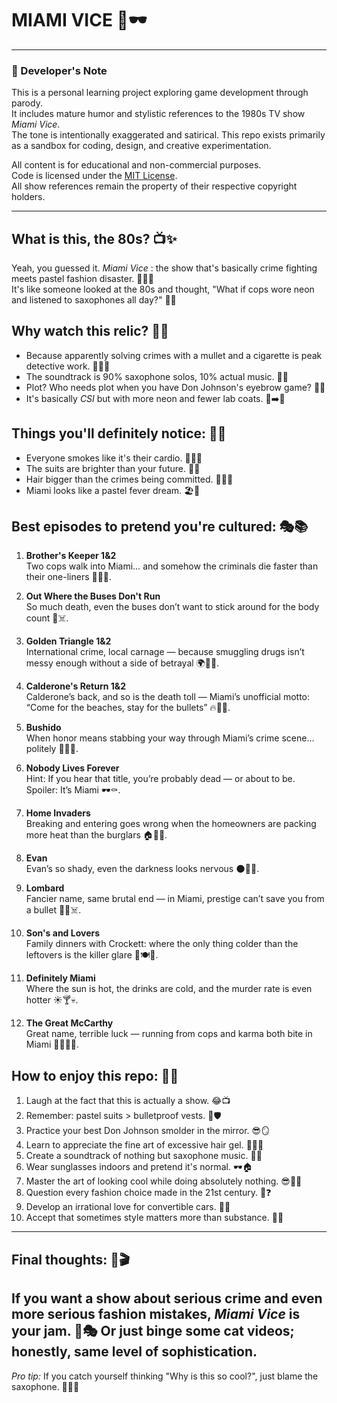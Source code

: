 # MIAMI VICE 🌴🕶️

---

### 🚧 Developer's Note

This is a personal learning project exploring game development through parody.  
It includes mature humor and stylistic references to the 1980s TV show *Miami Vice*.  
The tone is intentionally exaggerated and satirical. This repo exists primarily as a sandbox for coding, design, and creative experimentation.

All content is for educational and non-commercial purposes.  
Code is licensed under the [MIT License](./LICENSE).  
All show references remain the property of their respective copyright holders.

---

## What is this, the 80s? 📺✨
Yeah, you guessed it. *Miami Vice* : the show that's basically crime fighting meets pastel fashion disaster. 👮‍♂️💖  
It's like someone looked at the 80s and thought, "What if cops wore neon and listened to saxophones all day?" 🎷🌈

## Why watch this relic? 🤔💎
- Because apparently solving crimes with a mullet and a cigarette is peak detective work. 🚬💇‍♂️
- The soundtrack is 90% saxophone solos, 10% actual music. 🎵🎷
- Plot? Who needs plot when you have Don Johnson's eyebrow game? 🤨✨
- It's basically *CSI* but with more neon and fewer lab coats. 🔬➡️🌈

## Things you'll definitely notice: 👀📝
- Everyone smokes like it's their cardio. 🚬🏃‍♂️
- The suits are brighter than your future. 🌟👔
- Hair bigger than the crimes being committed. 💇‍♀️🔫
- Miami looks like a pastel fever dream. 🏖️🎨

## Best episodes to pretend you're cultured: 🎭📚

1. **Brother's Keeper 1&2**  
Two cops walk into Miami… and somehow the criminals die faster than their one-liners 🚤🔫😈.

2. **Out Where the Buses Don't Run**  
So much death, even the buses don’t want to stick around for the body count 🚌☠️.

3. **Golden Triangle 1&2**  
International crime, local carnage — because smuggling drugs isn’t messy enough without a side of betrayal 🌍💉🔪.

4. **Calderone's Return 1&2**  
Calderone’s back, and so is the death toll — Miami’s unofficial motto: “Come for the beaches, stay for the bullets” 🔥🔫😵.

5. **Bushido**  
When honor means stabbing your way through Miami’s crime scene… politely 🥋🔪😬.

6. **Nobody Lives Forever**  
Hint: If you hear that title, you’re probably dead — or about to be. Spoiler: It’s Miami 🕶️⚰️.

7. **Home Invaders**  
Breaking and entering goes wrong when the homeowners are packing more heat than the burglars 🏠🔫🔥.

8. **Evan**  
Evan’s so shady, even the darkness looks nervous 🌑😶‍🌫️.

9. **Lombard**  
Fancier name, same brutal end — in Miami, prestige can’t save you from a bullet 💼🔫☠️.

10. **Son's and Lovers**  
Family dinners with Crockett: where the only thing colder than the leftovers is the killer glare 🔪🍽️🖤.

11. **Definitely Miami**  
Where the sun is hot, the drinks are cold, and the murder rate is even hotter ☀️🍸💀.

12. **The Great McCarthy**  
Great name, terrible luck — running from cops and karma both bite in Miami 🏃‍♂️🔪💥.
  
## How to enjoy this repo: 🎉📖
1. Laugh at the fact that this is actually a show. 😂📺
2. Remember: pastel suits > bulletproof vests. 👔🛡️
3. Practice your best Don Johnson smolder in the mirror. 😎🪞
4. Learn to appreciate the fine art of excessive hair gel. 💇‍♂️✨
5. Create a soundtrack of nothing but saxophone music. 🎷🎵
6. Wear sunglasses indoors and pretend it's normal. 🕶️🏠
7. Master the art of looking cool while doing absolutely nothing. 😎🧘‍♂️
8. Question every fashion choice made in the 21st century. 👗❓
9. Develop an irrational love for convertible cars. 🚗💨
10. Accept that sometimes style matters more than substance. 💅🎨
---
## Final thoughts: 💭🎬
If you want a show about serious crime and even more serious fashion mistakes, *Miami Vice* is your jam. 🍓🎭 Or just binge some cat videos; honestly, same level of sophistication.
---
*Pro tip:* If you catch yourself thinking "Why is this so cool?", just blame the saxophone. 🎷🤷‍♂️
